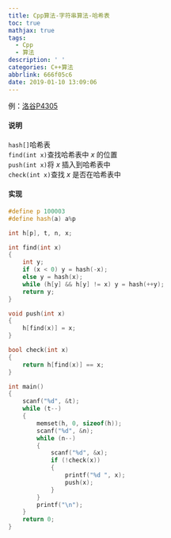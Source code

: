 ```yaml
---
title: Cpp算法-字符串算法-哈希表
toc: true
mathjax: true
tags:
  - Cpp
  - 算法
description: ' '
categories: C++算法
abbrlink: 666f05c6
date: 2019-01-10 13:09:06
---
```

例：[洛谷P4305](https://www.luogu.org/problemnew/show/P4305)

#### 说明
`hash[]`哈希表<br/>
`find(int x)`查找哈希表中 $x$ 的位置<br/>
`push(int x)`将 $x$ 插入到哈希表中<br/>
`check(int x)`查找 $x$ 是否在哈希表中

#### 实现
```cpp
#define p 100003
#define hash(a) a%p

int h[p], t, n, x;

int find(int x)
{
    int y;
    if (x < 0) y = hash(-x);
    else y = hash(x);
    while (h[y] && h[y] != x) y = hash(++y);
    return y;
}

void push(int x)
{
    h[find(x)] = x;
}

bool check(int x)
{
    return h[find(x)] == x;
}

int main()
{
    scanf("%d", &t);
    while (t--)
    {
        memset(h, 0, sizeof(h));
        scanf("%d", &n);
        while (n--)
        {
            scanf("%d", &x);
            if (!check(x))
            {
                printf("%d ", x);
                push(x);
            }
        }
        printf("\n");
    }
    return 0;
}
```